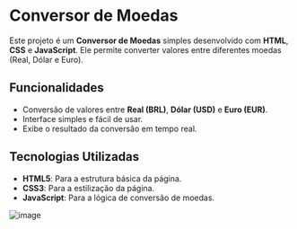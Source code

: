 # Conversor de Moedas

Este projeto é um **Conversor de Moedas** simples desenvolvido com **HTML**, **CSS** e **JavaScript**. Ele permite converter valores entre diferentes moedas (Real, Dólar e Euro).

## Funcionalidades

- Conversão de valores entre **Real (BRL)**, **Dólar (USD)** e **Euro (EUR)**.
- Interface simples e fácil de usar.
- Exibe o resultado da conversão em tempo real.

## Tecnologias Utilizadas

- **HTML5**: Para a estrutura básica da página.
- **CSS3**: Para a estilização da página.
- **JavaScript**: Para a lógica de conversão de moedas.

<img src="https://i.ibb.co/2MgyhZ7/image.png" alt="image" border="0"></a>
